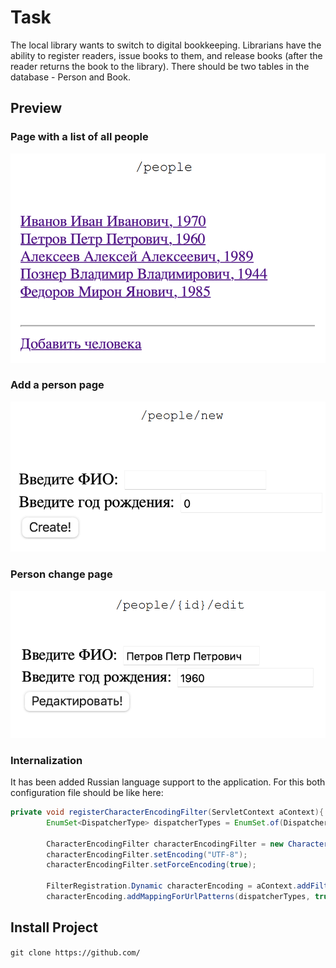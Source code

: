 # Task
The local library wants to switch to digital bookkeeping.
Librarians have the ability to register readers, issue books to them, and release books (after the reader returns the book to the library).
There should be two tables in the database - Person and Book.
## Preview
### Page with a list of all people 
![img.png](images/img.png)
### Add a person page
![img.png](images/img1.png)
### Person change page
![img.png](images/img2.png)
### Internalization
It has been added Russian language support to the application. For this both
configuration file should be like here:
```Java   
private void registerCharacterEncodingFilter(ServletContext aContext){
        EnumSet<DispatcherType> dispatcherTypes = EnumSet.of(DispatcherType.REQUEST, DispatcherType.FORWARD);

        CharacterEncodingFilter characterEncodingFilter = new CharacterEncodingFilter();
        characterEncodingFilter.setEncoding("UTF-8");
        characterEncodingFilter.setForceEncoding(true);

        FilterRegistration.Dynamic characterEncoding = aContext.addFilter("characterEncoding", characterEncodingFilter);
        characterEncoding.addMappingForUrlPatterns(dispatcherTypes, true, "/*");
```
## Install Project
``git clone https://github.com/``